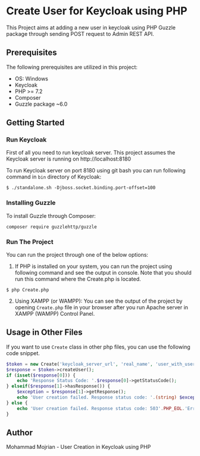 # Create User for Keycloak using PHP

This Project aims at adding a new user in keycloak using PHP Guzzle package through sending POST request to Admin REST API.

## Prerequisites

The following prerequisites are utilized in this project:

- OS: Windows
- Keycloak
- PHP >= 7.2
- Composer
- Guzzle package ~6.0

## Getting Started

### Run Keycloak

First of all you need to run keycloak server. This project assumes the Keycloak server is running on http://localhost:8180

To run Keycloak server on port 8180 using git bash you can run following command in `bin` directory of Keycloak:

```
$ ./standalone.sh -Djboss.socket.binding.port-offset=100
```

### Installing Guzzle

To install Guzzle through Composer:

```
composer require guzzlehttp/guzzle
```

### Run The Project

You can run the project through one of the below options:

1. If PHP is installed on your system, you can run the project using following command and see the output in console. Note that you should run this command where the Create.php is located.

```
$ php Create.php
```

2. Using XAMPP (or WAMPP): You can see the output of the project by opening `Create.php` file in your browser after you run Apache server in XAMPP (WAMPP) Control Panel.

## Usage in Other Files

If you want to use `Create` class in other php files, you can use the following code snippet.

```php
$token = new Create('keycloak_server_url', 'real_name', 'user_with_user_management_role', 'password_of_user');
$response = $token->createUser();
if (isset($response[0])) {
    echo 'Response Status Code: '.$response[0]->getStatusCode();
} elseif($response[1]->hasResponse()) {
    $exception = $response[1]->getResponse();
    echo 'User creation failed. Response status code: '.(string) $exception->getStatusCode().PHP_EOL.'Error message: '.$exception->getReasonPhrase();
} else {
    echo 'User creation failed. Response status code: 503'.PHP_EOL.'Error Message: Failed to connect to the server';
}
```

## Author

Mohammad Mojrian - User Creation in Keycloak using PHP
